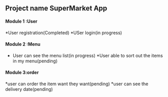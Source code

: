 ## Project  name SuperMarket App
 

#### Module 1 :User
*User registration(Completed)
*USer login(in progress)

#### Module 2 :Menu
* User can see the menu list(in progress)
*User able to sort out the items in my menu(pending)

#### Module 3:order 
*user can order the item want they want(pending)
*user can see the delivery date(pending)
